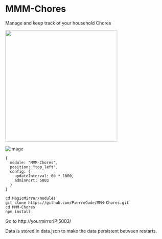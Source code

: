 # MMM-Chores
Manage and keep track of your household Chores
<p>
  
<img src="https://github.com/user-attachments/assets/88849ed9-0961-4aeb-a2f3-66e0d91f16a8" width="350" />

![image](https://github.com/user-attachments/assets/3170e312-f368-4df3-ac6c-dd2ffd95834f)



```
{
  module: "MMM-Chores",
  position: "top_left",
  config: {
    updateInterval: 60 * 1000,
    adminPort: 5003
  }
}
```

```
cd MagicMirror/modules
git clone https://github.com/PierreGode/MMM-Chores.git
cd MMM-Chores
npm install
```


Go to http://yourmirrorIP:5003/

Data is stored in data.json to make the data persistent between restarts.
